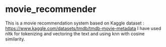 # movie_recommender
This is a movie recommendation system based on  Kaggle dataset : https://www.kaggle.com/datasets/tmdb/tmdb-movie-metadata
I have used nltk for tokenizing and vectoring the text and using knn with cosine similarity. 
